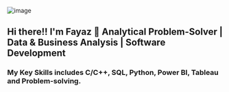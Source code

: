 ![image](https://user-images.githubusercontent.com/81766772/119702956-adb88680-be73-11eb-949c-7858e9fdafd5.png)
## Hi there!! I'm Fayaz 👋 Analytical Problem-Solver | Data & Business Analysis | Software Development
### My Key Skills includes C/C++, SQL, Python, Power BI, Tableau and Problem-solving.
